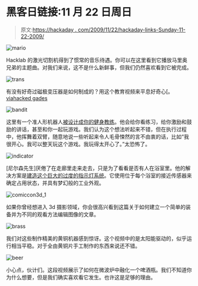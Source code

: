 # 黑客日链接:11 月 22 日周日

> 原文:[https://hackaday . com/2009/11/22/hackaday-links-Sunday-11-22-2009/](https://hackaday.com/2009/11/22/hackaday-links-sunday-november-22-2009/)

![](../Images/2245b7431c353bd16eeca40409891f52.png "mario")

Hacklab 的激光切割机得到了惯常的音乐待遇。你可以在这里看到它播放马里奥兄弟的主题曲。对我们来说，这不是什么新鲜事，但我们仍然喜欢看到它被完成。

![](../Images/1ecdb1cb8c9c6a366e59a3002a05ffb4.png "trans")

有没有好奇过磁极变压器是如何制成的？用这个教育视频来平息好奇心[。[via](http://www.youtube.com/watch?v=tUO3o5JTGhQ&feature=player_embedded)[hacked gades](http://hackedgadgets.com/2009/11/17/how-a-pole-transformer-is-made/)

![](../Images/7df74130a08aa30d6c34560931ced2bb.png "bandit")

这里有一个准人形机器人[被设计成你的健身教练](http://www.botjunkie.com/2009/11/20/bandit-will-stare-at-you-until-you-exercise/)。他会给你看练习，给你激励和鼓励的讲话，甚至和你一起玩游戏。我们认为这个想法听起来不错，但在执行过程中，他挥舞着双臂，随意地说一些听起来令人毛骨悚然的言不由衷的话，比如“我很开心。我可以整天玩这个游戏。我玩得太开心了。”太恐怖了。

![](../Images/c243b20b501eb770d111605b62c3ca61.png "indicator")

[尼尔森先生]厌倦了在走廊里走来走去，只是为了看看是否有人在浴室里。他的解决方案是[建造这个巨大的过度的指示灯系统](http://www.instructables.com/id/Bathroom-Status-Indicator-Lights-and-Automatic-Swi/)。它使用位于每个浴室的接近传感器来确定占用状态，并具有梦幻般的工业外观。

![](../Images/39c8936557cdb22f3d6bad80ad7a1310.png "comiccon3d_1")

如果你曾经想进入 3d 摄影领域，你会很高兴看到这篇关于如何建立一个简单的装备并为不同的观看方法编辑图像的文章。

![](../Images/189865b8ea82be60f538ffcc8dd51066.png "brass")

我们对这些制作精美的黄铜机器感到惊讶。这个视频中的是太阳能驱动的，似乎运行相当平稳。对于全由黄铜片手工制作的东西来说还不错。

![](../Images/0392ef5c21b78286184403effff93e56.png "beer")

小心点，伙计们。这段视频展示了如何在微波炉中融化一个啤酒瓶。我们不知道你为什么想要，但是我们确实喜欢看它发生。也许这是足够的理由。